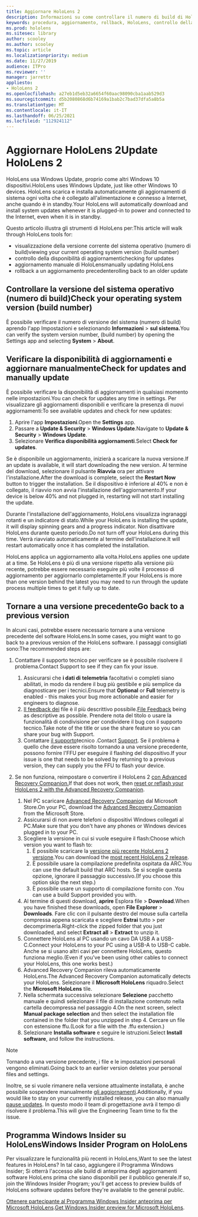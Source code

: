 ```yaml
---
title: Aggiornare HoloLens 2
description: Informazioni su come controllare il numero di build di HoloLens, mantenersi aggiornati con gli aggiornamenti del dispositivo, partecipare al programma Insiders ed eseguire il rollback degli aggiornamenti.
keywords: procedura, aggiornamento, rollback, HoloLens, controllo della compilazione, numero di build
ms.prod: hololens
ms.sitesec: library
author: scooley
ms.author: scooley
ms.topic: article
ms.localizationpriority: medium
ms.date: 11/27/2019
audience: ITPro
ms.reviewer: ''
manager: jarrettr
appliesto:
- HoloLens 2
ms.openlocfilehash: a27eb1d5eb32a6654f60aac98090cba1aab529d3
ms.sourcegitcommit: d5b2080868d6b74169a1bab2c7bad37dfa5a8b5a
ms.translationtype: MT
ms.contentlocale: it-IT
ms.lasthandoff: 06/25/2021
ms.locfileid: "112924112"
---
```

# <a name="update-hololens-2"></a><span data-ttu-id="d9ae1-104">Aggiornare HoloLens 2</span><span class="sxs-lookup"><span data-stu-id="d9ae1-104">Update HoloLens 2</span></span>

<span data-ttu-id="d9ae1-105">HoloLens usa Windows Update, proprio come altri Windows 10 dispositivi.</span><span class="sxs-lookup"><span data-stu-id="d9ae1-105">HoloLens uses Windows Update, just like other Windows 10 devices.</span></span> <span data-ttu-id="d9ae1-106">HoloLens scarica e installa automaticamente gli aggiornamenti di sistema ogni volta che è collegato all'alimentazione e connesso a Internet, anche quando è in standby.</span><span class="sxs-lookup"><span data-stu-id="d9ae1-106">Your HoloLens will automatically download and install system updates whenever it is plugged-in to power and connected to the Internet, even when it is in standby.</span></span>

<span data-ttu-id="d9ae1-107">Questo articolo illustra gli strumenti di HoloLens per:</span><span class="sxs-lookup"><span data-stu-id="d9ae1-107">This article will walk through HoloLens tools for:</span></span>

- <span data-ttu-id="d9ae1-108">visualizzazione della versione corrente del sistema operativo (numero di build)</span><span class="sxs-lookup"><span data-stu-id="d9ae1-108">viewing your current operating system version (build number)</span></span>
- <span data-ttu-id="d9ae1-109">controllo della disponibilità di aggiornamenti</span><span class="sxs-lookup"><span data-stu-id="d9ae1-109">checking for updates</span></span>
- <span data-ttu-id="d9ae1-110">aggiornamento manuale di HoloLens</span><span class="sxs-lookup"><span data-stu-id="d9ae1-110">manually updating HoloLens</span></span>
- <span data-ttu-id="d9ae1-111">rollback a un aggiornamento precedente</span><span class="sxs-lookup"><span data-stu-id="d9ae1-111">rolling back to an older update</span></span>

## <a name="check-your-operating-system-version-build-number"></a><span data-ttu-id="d9ae1-112">Controllare la versione del sistema operativo (numero di build)</span><span class="sxs-lookup"><span data-stu-id="d9ae1-112">Check your operating system version (build number)</span></span>

<span data-ttu-id="d9ae1-113">È possibile verificare il numero di versione del sistema (numero di build) aprendo l'app Impostazioni e selezionando **Informazioni**  >  **sul sistema.**</span><span class="sxs-lookup"><span data-stu-id="d9ae1-113">You can verify the system version number, (build number) by opening the Settings app and selecting **System** > **About**.</span></span>

## <a name="check-for-updates-and-manually-update"></a><span data-ttu-id="d9ae1-114">Verificare la disponibilità di aggiornamenti e aggiornare manualmente</span><span class="sxs-lookup"><span data-stu-id="d9ae1-114">Check for updates and manually update</span></span>

<span data-ttu-id="d9ae1-115">È possibile verificare la disponibilità di aggiornamenti in qualsiasi momento nelle impostazioni.</span><span class="sxs-lookup"><span data-stu-id="d9ae1-115">You can check for updates any time in settings.</span></span>  <span data-ttu-id="d9ae1-116">Per visualizzare gli aggiornamenti disponibili e verificare la presenza di nuovi aggiornamenti:</span><span class="sxs-lookup"><span data-stu-id="d9ae1-116">To see available updates and check for new updates:</span></span>

1. <span data-ttu-id="d9ae1-117">Aprire l'app **Impostazioni**.</span><span class="sxs-lookup"><span data-stu-id="d9ae1-117">Open the **Settings** app.</span></span>
1. <span data-ttu-id="d9ae1-118">Passare a **Update & Security**  >  **Windows Update**.</span><span class="sxs-lookup"><span data-stu-id="d9ae1-118">Navigate to **Update & Security** > **Windows Update**.</span></span>
1. <span data-ttu-id="d9ae1-119">Selezionare **Verifica disponibilità aggiornamenti**.</span><span class="sxs-lookup"><span data-stu-id="d9ae1-119">Select **Check for updates**.</span></span>

<span data-ttu-id="d9ae1-120">Se è disponibile un aggiornamento, inizierà a scaricare la nuova versione.</span><span class="sxs-lookup"><span data-stu-id="d9ae1-120">If an update is available, it will start downloading the new version.</span></span> <span data-ttu-id="d9ae1-121">Al termine del download, selezionare il pulsante **Riavvia** ora per attivare l'installazione.</span><span class="sxs-lookup"><span data-stu-id="d9ae1-121">After the download is complete, select the **Restart Now** button to trigger the installation.</span></span> <span data-ttu-id="d9ae1-122">Se il dispositivo è inferiore al 40% e non è collegato, il riavvio non avvia l'installazione dell'aggiornamento.</span><span class="sxs-lookup"><span data-stu-id="d9ae1-122">If your device is below 40% and not plugged in, restarting will not start installing the update.</span></span>

<span data-ttu-id="d9ae1-123">Durante l'installazione dell'aggiornamento, HoloLens visualizza ingranaggi rotanti e un indicatore di stato.</span><span class="sxs-lookup"><span data-stu-id="d9ae1-123">While your HoloLens is installing the update, it will display spinning gears and a progress indicator.</span></span> <span data-ttu-id="d9ae1-124">Non disattivare HoloLens durante questo periodo.</span><span class="sxs-lookup"><span data-stu-id="d9ae1-124">Do not turn off your HoloLens during this time.</span></span> <span data-ttu-id="d9ae1-125">Verrà riavviato automaticamente al termine dell'installazione.</span><span class="sxs-lookup"><span data-stu-id="d9ae1-125">It will restart automatically once it has completed the installation.</span></span>

<span data-ttu-id="d9ae1-126">HoloLens applica un aggiornamento alla volta.</span><span class="sxs-lookup"><span data-stu-id="d9ae1-126">HoloLens applies one update at a time.</span></span>  <span data-ttu-id="d9ae1-127">Se HoloLens è più di una versione rispetto alla versione più recente, potrebbe essere necessario eseguire più volte il processo di aggiornamento per aggiornarlo completamente.</span><span class="sxs-lookup"><span data-stu-id="d9ae1-127">If your HoloLens is more than one version behind the latest you may need to run through the update process multiple times to get it fully up to date.</span></span>

## <a name="go-back-to-a-previous-version"></a><span data-ttu-id="d9ae1-128">Tornare a una versione precedente</span><span class="sxs-lookup"><span data-stu-id="d9ae1-128">Go back to a previous version</span></span>

<span data-ttu-id="d9ae1-129">In alcuni casi, potrebbe essere necessario tornare a una versione precedente del software HoloLens.</span><span class="sxs-lookup"><span data-stu-id="d9ae1-129">In some cases, you might want to go back to a previous version of the HoloLens software.</span></span> <span data-ttu-id="d9ae1-130">I passaggi consigliati sono:</span><span class="sxs-lookup"><span data-stu-id="d9ae1-130">The recommended steps are:</span></span>

1. <span data-ttu-id="d9ae1-131">Contattare il supporto tecnico per verificare se è possibile risolvere il problema.</span><span class="sxs-lookup"><span data-stu-id="d9ae1-131">Contact Support to see if they can fix your issue.</span></span>
    1. <span data-ttu-id="d9ae1-132">Assicurarsi che **i dati di** **telemetria** facoltativi o completi siano abilitati, in modo da rendere il bug più gestibile e più semplice da diagnosticare per i tecnici.</span><span class="sxs-lookup"><span data-stu-id="d9ae1-132">Ensure that **Optional** or **Full** telemetry is enabled -  this makes your bug more actionable and easier for engineers to diagnose.</span></span>
    1. <span data-ttu-id="d9ae1-133">[Il feedback dei](hololens-feedback.md) file è il più descrittivo possibile.</span><span class="sxs-lookup"><span data-stu-id="d9ae1-133">[File Feedback](hololens-feedback.md) being as descriptive as possible.</span></span> <span data-ttu-id="d9ae1-134">Prendere nota del titolo o usare la funzionalità di condivisione per condividere il bug con il supporto tecnico.</span><span class="sxs-lookup"><span data-stu-id="d9ae1-134">Take note of the title or use the share feature so you can share your bug with Support.</span></span>
    1. <span data-ttu-id="d9ae1-135">Contattare [il supporto](https://aka.ms/hlsupport)tecnico .</span><span class="sxs-lookup"><span data-stu-id="d9ae1-135">Contact [Support](https://aka.ms/hlsupport).</span></span> <span data-ttu-id="d9ae1-136">Se il problema è quello che deve essere risolto tornando a una versione precedente, possono fornire l'FFU per eseguire il flashing del dispositivo.</span><span class="sxs-lookup"><span data-stu-id="d9ae1-136">If your issue is one that needs to be solved by returning to a previous version, they can supply you the FFU to flash your device.</span></span>

1. <span data-ttu-id="d9ae1-137">Se non funziona, reimpostare o convertire il HoloLens 2 [con Advanced Recovery Companion.](hololens-recovery.md)</span><span class="sxs-lookup"><span data-stu-id="d9ae1-137">If that does not work, then [reset or reflash your HoloLens 2 with the Advanced Recovery Companion](hololens-recovery.md).</span></span>
    1. <span data-ttu-id="d9ae1-138">Nel PC scaricare [Advanced Recovery Companion](https://www.microsoft.com/p/advanced-recovery-companion/9p74z35sfrs8?activetab=pivot:overviewtab) dal Microsoft Store.</span><span class="sxs-lookup"><span data-stu-id="d9ae1-138">On your PC, download the [Advanced Recovery Companion](https://www.microsoft.com/p/advanced-recovery-companion/9p74z35sfrs8?activetab=pivot:overviewtab) from the Microsoft Store.</span></span>
    1. <span data-ttu-id="d9ae1-139">Assicurarsi di non avere telefoni o dispositivi Windows collegati al PC.</span><span class="sxs-lookup"><span data-stu-id="d9ae1-139">Make sure that you don't have any phones or Windows devices plugged in to your PC.</span></span>
    1. <span data-ttu-id="d9ae1-140">Scegliere la versione in cui si vuole eseguire il flash:</span><span class="sxs-lookup"><span data-stu-id="d9ae1-140">Choose which version you want to flash to:</span></span>
        1. <span data-ttu-id="d9ae1-141">È possibile scaricare la [versione più recente HoloLens 2 versione](https://aka.ms/hololens2download).</span><span class="sxs-lookup"><span data-stu-id="d9ae1-141">You can download the [most recent HoloLens 2 release](https://aka.ms/hololens2download).</span></span>
        1. <span data-ttu-id="d9ae1-142">È possibile usare la compilazione predefinita ospitata da ARC.</span><span class="sxs-lookup"><span data-stu-id="d9ae1-142">You can use the default build that ARC hosts.</span></span> <span data-ttu-id="d9ae1-143">Se si sceglie questa opzione, ignorare il passaggio successivo.</span><span class="sxs-lookup"><span data-stu-id="d9ae1-143">(If you choose this option skip the next step.)</span></span>
        1. <span data-ttu-id="d9ae1-144">È possibile usare un supporto di compilazione fornito con .</span><span class="sxs-lookup"><span data-stu-id="d9ae1-144">You can use a build Support provided you with.</span></span>
    1. <span data-ttu-id="d9ae1-145">Al termine di questi download, **aprire** Esplora file  >  **Download**.</span><span class="sxs-lookup"><span data-stu-id="d9ae1-145">When you have finished these downloads, open **File Explorer** > **Downloads**.</span></span> <span data-ttu-id="d9ae1-146">Fare clic con il pulsante destro del mouse sulla cartella compressa appena scaricata e scegliere **Estrai** tutto  >   per decomprimerla.</span><span class="sxs-lookup"><span data-stu-id="d9ae1-146">Right-click the zipped folder that you just downloaded, and select **Extract all** > **Extract** to unzip it.</span></span>
    1. <span data-ttu-id="d9ae1-147">Connettere HoloLens al PC usando un cavo DA USB A a USB-C.</span><span class="sxs-lookup"><span data-stu-id="d9ae1-147">Connect your HoloLens to your PC using a USB-A to USB-C cable.</span></span> <span data-ttu-id="d9ae1-148">Anche se si usano altri cavi per connettere HoloLens, questo funziona meglio.</span><span class="sxs-lookup"><span data-stu-id="d9ae1-148">(Even if you've been using other cables to connect your HoloLens, this one works best.)</span></span>
    1. <span data-ttu-id="d9ae1-149">Advanced Recovery Companion rileva automaticamente HoloLens.</span><span class="sxs-lookup"><span data-stu-id="d9ae1-149">The Advanced Recovery Companion automatically detects your HoloLens.</span></span> <span data-ttu-id="d9ae1-150">Selezionare il **Microsoft HoloLens** riquadro.</span><span class="sxs-lookup"><span data-stu-id="d9ae1-150">Select the **Microsoft HoloLens** tile.</span></span>
    1. <span data-ttu-id="d9ae1-151">Nella schermata successiva selezionare **Selezione** pacchetto manuale e quindi selezionare il file di installazione contenuto nella cartella decompressa nel passaggio 4.</span><span class="sxs-lookup"><span data-stu-id="d9ae1-151">On the next screen, select **Manual package selection** and then select the installation file contained in the folder that you unzipped in step 4.</span></span> <span data-ttu-id="d9ae1-152">Cercare un file con estensione ffu.</span><span class="sxs-lookup"><span data-stu-id="d9ae1-152">(Look for a file with the .ffu extension.)</span></span>
    1. <span data-ttu-id="d9ae1-153">Selezionare **Installa software** e seguire le istruzioni.</span><span class="sxs-lookup"><span data-stu-id="d9ae1-153">Select **Install software**, and follow the instructions.</span></span>

> [!NOTE]
> <span data-ttu-id="d9ae1-154">Tornando a una versione precedente, i file e le impostazioni personali vengono eliminati.</span><span class="sxs-lookup"><span data-stu-id="d9ae1-154">Going back to an earlier version deletes your personal files and settings.</span></span>

<span data-ttu-id="d9ae1-155">Inoltre, se si vuole rimanere nella versione attualmente installata, è anche possibile sospendere manualmente [gli aggiornamenti](hololens-updates.md#pause-updates-via-device).</span><span class="sxs-lookup"><span data-stu-id="d9ae1-155">Additionally, if you would like to stay on your currently installed release, you can also manually [pause updates](hololens-updates.md#pause-updates-via-device).</span></span> <span data-ttu-id="d9ae1-156">In questo modo il team di progettazione avrà il tempo di risolvere il problema.</span><span class="sxs-lookup"><span data-stu-id="d9ae1-156">This will give the Engineering Team time to fix the issue.</span></span>

## <a name="windows-insider-program-on-hololens"></a><span data-ttu-id="d9ae1-157">Programma Windows Insider su HoloLens</span><span class="sxs-lookup"><span data-stu-id="d9ae1-157">Windows Insider Program on HoloLens</span></span>

<span data-ttu-id="d9ae1-158">Per visualizzare le funzionalità più recenti in HoloLens,</span><span class="sxs-lookup"><span data-stu-id="d9ae1-158">Want to see the latest features in HoloLens?</span></span>  <span data-ttu-id="d9ae1-159">In tal caso, aggiungere il Programma Windows Insider; Si otterrà l'accesso alle build di anteprima degli aggiornamenti software HoloLens prima che siano disponibili per il pubblico generale.</span><span class="sxs-lookup"><span data-stu-id="d9ae1-159">If so, join the Windows Insider Program; you'll get access to preview builds of HoloLens software updates before they're available to the general public.</span></span>

<span data-ttu-id="d9ae1-160">[Ottenere partecipante al Programma Windows Insider anteprima per Microsoft HoloLens](hololens-insider.md).</span><span class="sxs-lookup"><span data-stu-id="d9ae1-160">[Get Windows Insider preview for Microsoft HoloLens](hololens-insider.md).</span></span>
